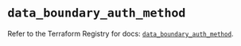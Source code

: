 # `data_boundary_auth_method`

Refer to the Terraform Registry for docs: [`data_boundary_auth_method`](https://registry.terraform.io/providers/hashicorp/boundary/1.1.14/docs/data-sources/auth_method).
